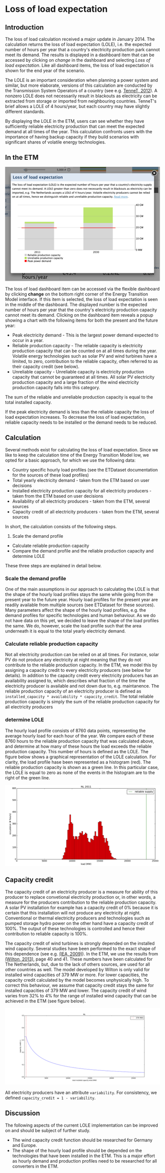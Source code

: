 # Loss of load expectation


Introduction
------------

The loss of load calculation received a major update in January 2014. The calculation returns the loss of load expectation (LOLE), i.e. the expected number of hours per year that a country's electricity production park cannot meet its demand. The results is displayed in a dashboard item that can be accessed by clicking on *change* in the dashboard and selecting *Loss of load expectation*. Like all dashboard items, the loss of load expectation is shown for the end year of the scenario.

The LOLE is an important consideration when planning a power system and similar, but more elaborate, versions of this calculation are conducted by the Transmission System Operators of a country (see e.g. [TenneT, 2012](http://www.tennet.eu/nl/nl/over-tennet/nieuws-pers-publicaties/publicaties/technische-publicaties/rapport-monitoring-leveringszekerheid-2011-2027.html)). A nonzero LOLE does not necessarily result in blackouts as electricity can be extracted from storage or imported from neighbouring countries. TenneT's brief allows a LOLE of 4 hours/year, but each country may have slightly different standards.

By displaying the LOLE in the ETM, users can see whether they have sufficiently reliable electricity production that can meet the expected demand at all times of the year. This calculation confronts users with the importance of having backup capacity if they build scenarios with significant shares of volatile energy technologies.


In the ETM
----------

![screenshot of the loss of load popup](../images/LOLE_popup.png "screenshot of the loss of load popup")

The loss of load dashboard item can be accessed via the flexible dashboard by clicking **change** on the bottom right corner of the Energy Transition Model interface. If this item is selected, the loss of load expectation is seen in the middle of the dashboard. The displayed number is the expected number of hours per year that the country's electricity production capacity cannot meet its demand. Clicking on the dashboard item reveals a popup showing a chart with the following items for both the present and the future year:

- Peak electricity demand - This is the largest power demand expected to occur in a year.
- Reliable production capacity - The reliable capacity is electricity production capacity that can be counted on at all times during the year. Volatile energy technologies such as solar PV and wind turbines have a limited, to zero, contribution to the reliable capacity, often referred to as their capacity credit (see below).
- Unreliable capacity - Unreliable capacity is electricity production capacity that cannot be guaranteed at all times. All solar PV electricity production capacity and a large fraction of the wind electricity production capacity falls into this category.

The sum of the reliable and unreliable production capacity is equal to the total installed capacity.

If the peak electricity demand is less than the reliable capacity the loss of load expectation increases. To decrease the loss of load expectation, reliable capacity needs to be installed or the demand needs to be reduced.


Calculation
-----------

Several methods exist for calculating the loss of load expectation. Since we like to keep the calculation time of the Energy Transition Model low, we opted for a basic approach, for which we use the following data:

- Country specific hourly load profiles (see the ETDataset documentation for the sources of these load profiles)
- Total yearly electricity demand - taken from the ETM based on user decisions
- Installed electricity production capacity for all electricity producers - taken from the ETM based on user decisions
- Availability of all electricity producers - taken from the ETM, several sources
- Capacity credit of all electricity producers - taken from the ETM, several sources

In short, the calculation consists of the following steps.

1. Scale the demand profile
- Calculate reliable production capacity
- Compare the demand profile and the reliable production capacity and determine LOLE

These three steps are explained in detail below.

### Scale the demand profile

One of the main assumptions in our approach to calculating the LOLE is that the shape of the hourly load profiles stays the same while going from the present year to the future year. Hourly load profiles for the present year are readily available from multiple sources (see ETDataset for these sources). Many parameters affect the shape of the hourly load profiles, e.g. the demand profiles for specific technologies and human behaviour. As we do not have data on this yet, we decided to leave the shape of the load profiles the same. We do, however, scale the load profile such that the area underneath it is equal to the total yearly electricity demand.

### Calculate reliable production capacity

Not all electricity production can be relied on at all times. For instance, solar PV do not produce any electricity at night meaning that they do not contribute to the reliable production capacity. In the ETM, we model this by assigning a capacity credit to every electricity producers (see below for details). In addition to the capacity credit every electricity producers has an availability assigned to, which describes what fraction of the time the electricity producer is available and not down due to, e.g. maintanence. The reliable production capacity of an electricity producer is defined as `installed_capacity * availability * capacity_credit`. The total reliable production capacity is simply the sum of the reliable production capacity for all electricity producers

### determine LOLE

The hourly load profile consists of 8760 data points, representing the average hourly load for each hour of the year. We compare each of these 8760 hours to the reliable production capacity that was calculated above, and determine at how many of these hours the load exceeds the reliable production capacity. This number of hours is defined as the LOLE. The figure below shows a graphical representation of the LOLE calculation. For clarity, the load profile hase been represented as a histogram (red). The reliable production capacity is shown as a green line. In this particular case, the LOLE is equal to zero as none of the events in the histogram are to the right of the green line.

![graphical representation of the LOLE calculation](../images/LOLE_calculation.png "graphical representation of the LOLE calculation")


Capacity credit
---------------

The capacity credit of an electricity producer is a measure for ability of this producer to replace convetional electricity production or, in other words, a measure for the producers contribution to the reliable production capacity. A solar PV installation for example has a capacity credit of 0% because it is certain that this installation will not produce any electricity at night. Conventional or thermal electricity producers and technologies such as pumped storage hydro power on the other hand have a capacity credit of 100%. The output of these technologies is controlled and hence their contribution to reliable capacity is 100%.

The capacity credit of wind turbines is strongly depended on the installed wind capacity. Several studies have been performed to the exact shape of this dependence (see e.g. [(IEA, 2009)](http://refman.et-model.com/publications/1664)). In the ETM, we use the results from [(Wilton, 2013)](http://refman.et-model.com/publications/1847), page 40 and 41. These numbers have been calculated for The Netherlands, but, due to the lack of others sources, are used for all other countries as well. The model developed by Wilton is only valid for installed wind capacities of 379 MW or more. For lower capacities, the capacity credit calculated by the model becomes unphysically high. To correct this behaviour, we assume that capacity credit stays the same for installed capacities of 379 MW and lower. The capacity credit of wind varies from 32% to 4% for the range of installed wind capacity that can be achieved in the ETM (see figure below).

![capacity credit of wind turbines as a function of installed capacity of wind turbines](../images/capacity_credit_wind.png "capacity credit of wind turbines as a function of installed capacity of wind turbines")

All electricity producers have an attribute `variability`. For consistency, we defined `capacity_credit = 1 - variability`.


Discussion
----------

The following aspects of the current LOLE implementation can be improved on and should be subject of further study.

- The wind capacity credit function should be researched for Germany and Europe.
- The shape of the hourly load profile should be depended on the technologies that have been installed in the ETM. This is a major effort as hourly demand and production profiles need to be researched for all converters in the ETM.
